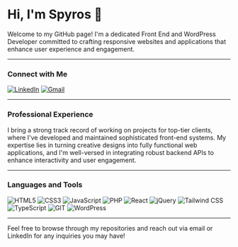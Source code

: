 # Hi, I'm Spyros 👋

Welcome to my GitHub page! I'm a dedicated Front End and WordPress Developer committed to crafting responsive websites and applications that enhance user experience and engagement.

---

### Connect with Me

[![LinkedIn](https://img.shields.io/badge/Spyros_Pantopoulos-0077B5?style=for-the-badge&logo=linkedin)](https://www.linkedin.com/in/spyros-pantopoulos-a12698138/)
[![Gmail](https://img.shields.io/badge/Email-D14836?style=for-the-badge&logo=gmail&logoColor=white)](mailto:sp.pantopoulos@gmail.com)

---

### Professional Experience

I bring a strong track record of working on projects for top-tier clients, where I've developed and maintained sophisticated front-end systems. My expertise lies in turning creative designs into fully functional web applications, and I'm well-versed in integrating robust backend APIs to enhance interactivity and user engagement.

---

### Languages and Tools

<p>
  <img alt="HTML5" src="https://img.shields.io/badge/HTML5-E34F26?style=for-the-badge&logo=html5&logoColor=white" />
  <img alt="CSS3" src="https://img.shields.io/badge/CSS3-1572B6?style=for-the-badge&logo=css3&logoColor=white" />
  <img alt="JavaScript" src="https://img.shields.io/badge/JavaScript-F7DF1E?style=for-the-badge&logo=javascript&logoColor=black" />
  <img alt="PHP" src="https://img.shields.io/badge/PHP-777BB4?style=for-the-badge&logo=php&logoColor=white" />
  <img alt="React" src="https://img.shields.io/badge/React-20232A?style=for-the-badge&logo=react&logoColor=61DAFB" />
  <img alt="jQuery" src="https://img.shields.io/badge/jQuery-0769AD?style=for-the-badge&logo=jquery&logoColor=white" />
  <img alt="Tailwind CSS" src="https://img.shields.io/badge/Tailwind_CSS-38B2AC?style=for-the-badge&logo=tailwind-css&logoColor=white" />
  <img alt="TypeScript" src="https://img.shields.io/badge/TypeScript-007ACC?style=for-the-badge&logo=typescript&logoColor=white" />
  <img alt="GIT" src="https://img.shields.io/badge/GIT-F05032?style=for-the-badge&logo=git&logoColor=white" />
  <img alt="WordPress" src="https://img.shields.io/badge/WordPress-21759B?style=for-the-badge&logo=wordpress&logoColor=white" />
</p>

---

Feel free to browse through my repositories and reach out via email or LinkedIn for any inquiries you may have!

